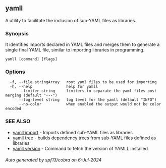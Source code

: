 ## yamll

A utility to facilitate the inclusion of sub-YAML files as libraries.

### Synopsis

It identifies imports declared in YAML files and merges them to generate a single final YAML file, similar to importing libraries in programming.

```
yamll [command] [flags]
```

### Options

```
  -f, --file stringArray   root yaml files to be used for importing
  -h, --help               help for yamll
      --limiter string     limiters to separate the yaml files post merging (default "---")
      --log-level string   log level for the yamll (default "INFO")
      --no-color           when enabled the output would not be color encoded
```

### SEE ALSO

* [yamll import](yamll_import.md)	 - Imports defined sub-YAML files as libraries
* [yamll tree](yamll_tree.md)	 - builds dependency trees from sub-YAML files defined as libraries
* [yamll version](yamll_version.md)	 - Command to fetch the version of YAMLL installed

###### Auto generated by spf13/cobra on 6-Jul-2024
